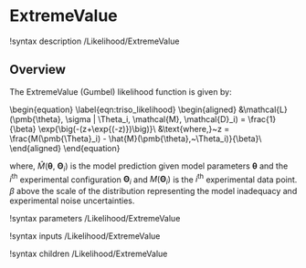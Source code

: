 # ExtremeValue

!syntax description /Likelihood/ExtremeValue

## Overview

The ExtremeValue (Gumbel) likelihood function is given by:

\begin{equation}
    \label{eqn:triso_likelihood}
    \begin{aligned}
        &\mathcal{L}(\pmb{\theta}, \sigma | \Theta_i, \mathcal{M}, \mathcal{D}_i) = \frac{1}{\beta} \exp{\big(-(z+\exp{(-z)})\big)}\\
        &\text{where,}~z = \frac{M(\pmb{\Theta}_i) - \hat{M}(\pmb{\theta},~\Theta_i)}{\beta}\\
    \end{aligned}
\end{equation}

where, $\hat{M}(\pmb{\theta},~\pmb{\Theta}_i)$ is the model prediction given model parameters $\pmb{\theta}$ and the $i^{\text{th}}$ experimental configuration $\pmb{\Theta}_i$ and $M(\pmb{\Theta}_i)$ is the $i^{\text{th}}$ experimental data point. $\beta$ above the scale of the distribution representing the model inadequacy and experimental noise uncertainties.

!syntax parameters /Likelihood/ExtremeValue

!syntax inputs /Likelihood/ExtremeValue

!syntax children /Likelihood/ExtremeValue
